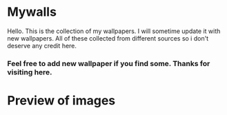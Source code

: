 # Mywalls
Hello. This is the collection of my wallpapers. I will sometime update it with new wallpapers. All of these collected from different sources so i don't deserve any credit here.
### Feel free to add new wallpaper if you find some. Thanks for visiting here.

# Preview of images
